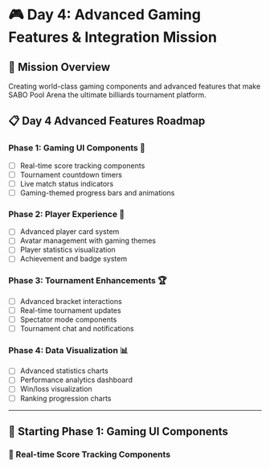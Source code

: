 # 🎮 Day 4: Advanced Gaming Features & Integration Mission

## 🚀 **Mission Overview**
Creating world-class gaming components and advanced features that make SABO Pool Arena the ultimate billiards tournament platform.

## 📋 **Day 4 Advanced Features Roadmap**

### **Phase 1: Gaming UI Components** 🎱
- [ ] Real-time score tracking components
- [ ] Tournament countdown timers
- [ ] Live match status indicators
- [ ] Gaming-themed progress bars and animations

### **Phase 2: Player Experience** 👤
- [ ] Advanced player card system
- [ ] Avatar management with gaming themes
- [ ] Player statistics visualization
- [ ] Achievement and badge system

### **Phase 3: Tournament Enhancements** 🏆
- [ ] Advanced bracket interactions
- [ ] Real-time tournament updates
- [ ] Spectator mode components
- [ ] Tournament chat and notifications

### **Phase 4: Data Visualization** 📊
- [ ] Advanced statistics charts
- [ ] Performance analytics dashboard
- [ ] Win/loss visualization
- [ ] Ranking progression charts

---

## 🎯 **Starting Phase 1: Gaming UI Components**

### **🎱 Real-time Score Tracking Components**

